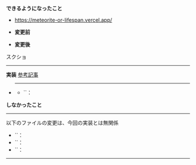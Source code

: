 # 
**できるようになったこと**
- https://meteorite-or-lifespan.vercel.app/
- **変更前**
  
- **変更後**
  
スクショ
____
**実装**
[参考記事]()
- ****
  - ``：

**しなかったこと**
____
以下のファイルの変更は、今回の実装とは無関係
- ``：
- ``：
- ``：
____